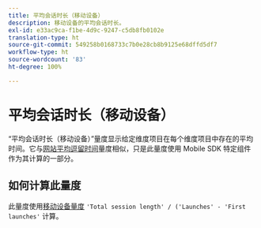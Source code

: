 ```yaml
---
title: 平均会话时长（移动设备）
description: 移动设备的平均会话时长。
exl-id: e33ac9ca-f1be-4d9c-9247-c5db8fb0102e
translation-type: ht
source-git-commit: 549258b0168733c7b0e28cb8b9125e68dffd5df7
workflow-type: ht
source-wordcount: '83'
ht-degree: 100%

---
```


# 平均会话时长（移动设备）

“平均会话时长（移动设备）”量度显示给定维度项目在每个维度项目中存在的平均时间。它与[网站平均逗留时间](average-time-on-site.md)量度相似，只是此量度使用 Mobile SDK 特定组件作为其计算的一部分。

## 如何计算此量度

此量度使用[移动设备量度](https://docs.adobe.com/content/help/zh-Hans/mobile-services/using/get-started-ug/mobile-metrics/metrics-reference.html) `'Total session length' / ('Launches' - 'First launches'` 计算。
